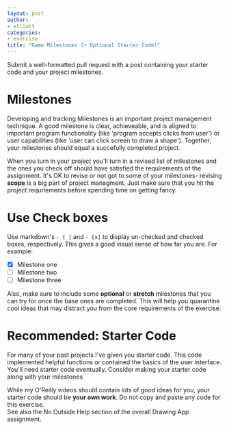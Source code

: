 ```yaml
---
layout: post
author: 
- elliott
categories: 
- exercise
title: "Game Milestones (+ Optional Starter Code)"
---
```


Submit a well-formatted pull request with a post containing your starter code
and your project milestones.

# Milestones

Developing and tracking Milestones is an important project management technique.
A good milestone is clear, achieveable, and is aligned to important program functionality
(like 'program accepts clicks from user') or user capabilities (like 'user can click
screen to draw a shape').  Together, your milestones should equal a succefully completed
project.

When you turn in your project you'll turn in a revised list of milestones and the ones you
check off should have satisfied the requirements of the assignment.  It's OK to revise or not
got to some of your milestones- revising **scope** is a big part of project managment.  Just
make sure that you hit the project requriements before spending time on getting fancy.

# Use Check boxes

Use markdown's `- [ ]` and `- [x]` to display un-checked and checked boxes, respectively.
This gives a good visual sense of how far you are.  For example:

- [x] Milestone one
- [ ] Milestone two
- [ ] Milestone three

Also, make sure to include some **optional** or **stretch** milestones that you can try for once
the base ones are completed.  This will help you quarantine cool ideas that may distract you from
the core requirements of the exercise.

# Recommended: Starter Code

For many of your past projects I've given you starter code.  This code implemented
helpful functions or contained the basics of the user interface.  You'll need starter
code eventually.  Consider making your starter code along with your milestones

While my O'Reilly videos should contain lots of good ideas for you, your starter code
should be **your own work**.  Do not copy and paste any code for this exercise.  
See also the No Outside Help section of the overall Drawing App assignment.
